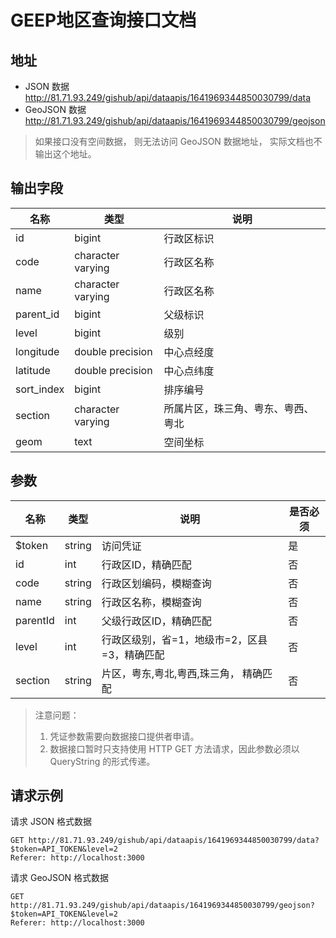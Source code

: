 # **GEEP地区查询**接口文档

## 地址

- JSON 数据 <http://81.71.93.249/gishub/api/dataapis/1641969344850030799/data>
- GeoJSON 数据 <http://81.71.93.249/gishub/api/dataapis/1641969344850030799/geojson>

> 如果接口没有空间数据， 则无法访问 GeoJSON 数据地址， 实际文档也不输出这个地址。

## 输出字段

| 名称       | 类型              | 说明                               |
| ---------- | ----------------- | ---------------------------------- |
| id         | bigint            | 行政区标识                         |
| code       | character varying | 行政区名称                         |
| name       | character varying | 行政区名称                         |
| parent_id  | bigint            | 父级标识                           |
| level      | bigint            | 级别                               |
| longitude  | double precision  | 中心点经度                         |
| latitude   | double precision  | 中心点纬度                         |
| sort_index | bigint            | 排序编号                           |
| section    | character varying | 所属片区，珠三角、粤东、粤西、粤北 |
| geom       | text              | 空间坐标                           |

## 参数

| 名称     | 类型   | 说明                                         | 是否必须 |
| -------- | ------ | -------------------------------------------- | -------- |
| $token   | string | 访问凭证                                     | 是       |
| id       | int    | 行政区ID，精确匹配                           | 否       |
| code     | string | 行政区划编码，模糊查询                       | 否       |
| name     | string | 行政区名称，模糊查询                         | 否       |
| parentId | int    | 父级行政区ID，精确匹配                       | 否       |
| level    | int    | 行政区级别，省=1，地级市=2，区县=3，精确匹配 | 否       |
| section  | string | 片区，粤东,粤北,粤西,珠三角， 精确匹配       | 否       |

> 注意问题：
>
> 1. 凭证参数需要向数据接口提供者申请。
> 2. 数据接口暂时只支持使用 HTTP GET 方法请求，因此参数必须以 QueryString 的形式传递。

## 请求示例

请求 JSON 格式数据

```http
GET http://81.71.93.249/gishub/api/dataapis/1641969344850030799/data?$token=API_TOKEN&level=2
Referer: http://localhost:3000
```

请求 GeoJSON 格式数据

```http
GET http://81.71.93.249/gishub/api/dataapis/1641969344850030799/geojson?$token=API_TOKEN&level=2
Referer: http://localhost:3000
```
